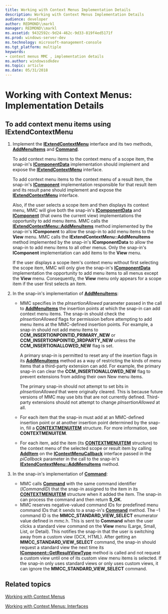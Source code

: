 ```yaml
---
title: Working with Context Menus Implementation Details
description: Working with Context Menus Implementation Details
audience: developer
author: REDMOND\\markl
manager: REDMOND\\markl
ms.assetid: 9432592c-9d24-462c-9d33-819f4ed5171f
ms.prod: windows-server-dev
ms.technology: microsoft-management-console
ms.tgt_platform: multiple
keywords:
- context menus MMC , implementation details
ms.author: windowssdkdev
ms.topic: article
ms.date: 05/31/2018
---
```


# Working with Context Menus: Implementation Details

## To add context menu items using IExtendContextMenu

1.  Implement the [**IExtendContextMenu**](/windows/desktop/api/Mmc/nn-mmc-iextendcontextmenu) interface and its two methods, [**AddMenuItems**](/windows/desktop/api/Mmc/nf-mmc-iextendcontextmenu-addmenuitems) and [**Command**](/windows/desktop/api/Mmc/nf-mmc-iextendcontextmenu-command).

    To add context menu items to the context menu of a scope item, the snap-in's [**IComponentData**](/windows/desktop/api/Mmc/nn-mmc-icomponentdata) implementation should implement and expose the [**IExtendContextMenu**](/windows/desktop/api/Mmc/nn-mmc-iextendcontextmenu) interface.

    To add context menu items to the context menu of a result item, the snap-in's [**IComponent**](/windows/desktop/api/Mmc/nn-mmc-icomponent) implementation responsible for that result item and its result pane should implement and expose the [**IExtendContextMenu**](/windows/desktop/api/Mmc/nn-mmc-iextendcontextmenu) interface.

    Also, if the user selects a scope item and then displays its context menu, MMC will give both the snap-in's [**IComponentData**](/windows/desktop/api/Mmc/nn-mmc-icomponentdata) and [**IComponent**](/windows/desktop/api/Mmc/nn-mmc-icomponent) (that owns the current view) implementations the opportunity to add menu items. MMC calls the [**IExtendContextMenu::AddMenuItems**](/windows/desktop/api/Mmc/nf-mmc-iextendcontextmenu-addmenuitems) method implemented by the snap-in's **IComponent** to allow the snap-in to add menu items to the **View** menu. MMC calls the **IExtendContextMenu::AddMenuItems** method implemented by the snap-in's **IComponentData** to allow the snap-in to add menu items to all other menus. Only the snap-in's **IComponent** implementation can add items to the **View** menu.

    If the user displays a scope item's context menu without first selecting the scope item, MMC will only give the snap-in's [**IComponentData**](/windows/desktop/api/Mmc/nn-mmc-icomponentdata) implementation the opportunity to add menu items to all menus except the **View** menu. Consequently, the **View** menu only appears for a scope item if the user first selects an item.

2.  In the snap-in's implementation of [**AddMenuItems**](/windows/desktop/api/Mmc/nf-mmc-iextendcontextmenu-addmenuitems):

    -   MMC specifies in the *pInsertionAllowed* parameter passed in the call to [**AddMenuItems**](/windows/desktop/api/Mmc/nf-mmc-iextendcontextmenu-addmenuitems) the insertion points at which the snap-in can add context menu items. The snap-in should check the *pInsertionAllowed* flags for permission before attempting to add menu items at the MMC-defined insertion points. For example, a snap-in should not add menu items to **CCM\_INSERTIONPOINTID\_PRIMARY\_NEW** or **CCM\_INSERTIONPOINTID\_3RDPARTY\_NEW** unless the **CCM\_INSERTIONALLOWED\_NEW** flag is set.

        A primary snap-in is permitted to reset any of the insertion flags in its [**AddMenuItems**](/windows/desktop/api/Mmc/nf-mmc-iextendcontextmenu-addmenuitems) method as a way of restricting the kinds of menu items that a third-party extension can add. For example, the primary snap-in can clear the **CCM\_INSERTIONALLOWED\_NEW** flag to prevent extensions from adding their own New menu items.

        The primary snap-in should not attempt to set bits in *pInsertionAllowed* that were originally cleared. This is because future versions of MMC may use bits that are not currently defined. Third-party extensions should not attempt to change *pInsertionAllowed* at all.

    -   For each item that the snap-in must add at an MMC-defined insertion point or at another insertion point determined by the snap-in, fill a [**CONTEXTMENUITEM**](/windows/desktop/api/Mmc/ns-mmc-_contextmenuitem) structure. For more information, see **CONTEXTMENUITEM**.
    -   For each item, add the item (its [**CONTEXTMENUITEM**](/windows/desktop/api/Mmc/ns-mmc-_contextmenuitem) structure) to the context menu of the selected scope or result item by calling [**AddItem**](/windows/desktop/api/Mmc/nf-mmc-icontextmenucallback-additem) on the [**IContextMenuCallback**](/windows/desktop/api/Mmc/nn-mmc-icontextmenucallback) interface passed in the *piCallback* parameter in the call to the snap-in's [**IExtendContextMenu::AddMenuItems**](/windows/desktop/api/Mmc/nf-mmc-iextendcontextmenu-addmenuitems) method.

3.  In the snap-in's implementation of [**Command**](/windows/desktop/api/Mmc/nf-mmc-iextendcontextmenu-command):

    -   MMC calls [**Command**](/windows/desktop/api/Mmc/nf-mmc-iextendcontextmenu-command) with the same command identifier (*lCommandID*) that the snap-in assigned to the item in its [**CONTEXTMENUITEM**](/windows/desktop/api/Mmc/ns-mmc-_contextmenuitem) structure when it added the item. The snap-in can process the command and then return **S\_OK**.
    -   MMC reserves negative-valued command IDs for predefined menu command IDs that it sends to a snap-in's [**Command**](/windows/desktop/api/Mmc/nf-mmc-iextendcontextmenu-command) method. The –1 command ID is the **MMCC\_STANDARD\_VIEW\_SELECT** enumerator value defined in mmc.h. This is sent to **Command** when the user clicks a standard view command on the **View** menu (Large, Small, List, or Detail). This notifies the snap-in that the user is switching away from a custom view (OCX, HTML). After getting an **MMCC\_STANDARD\_VIEW\_SELECT** command, the snap-in should request a standard view the next time its [**IComponent::GetResultViewType**](/windows/desktop/api/Mmc/nf-mmc-icomponent-getresultviewtype) method is called and not request a custom view until one of its custom view menu items is selected. If the snap-in only uses standard views or only uses custom views, it can ignore the **MMCC\_STANDARD\_VIEW\_SELECT** command.

## Related topics

<dl> <dt>

[Working with Context Menus](working-with-context-menus.md)
</dt> <dt>

[Working with Context Menus: Interfaces](working-with-context-menus-interfaces.md)
</dt> </dl>

 

 




